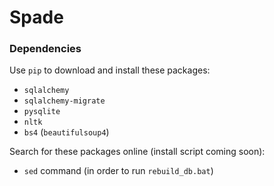 # Spade

### Dependencies
Use `pip` to download and install these packages:
* `sqlalchemy`
* `sqlalchemy-migrate`
* `pysqlite`
* `nltk`
* `bs4` (`beautifulsoup4`)

Search for these packages online (install script coming soon):
* `sed` command (in order to run `rebuild_db.bat`)
